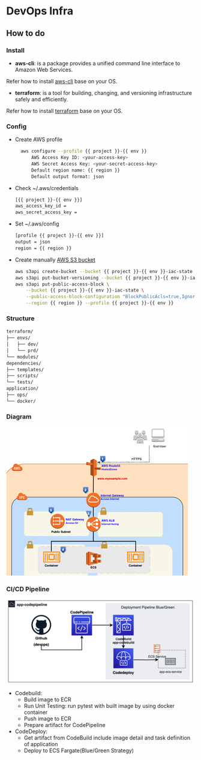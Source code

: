 # DevOps Infra

## How to do

### Install

- **aws-cli**: is a package provides a unified command line interface to Amazon Web Services.

Refer how to install [aws-cli](https://docs.aws.amazon.com/cli/latest/userguide/getting-started-install.html) base on your OS.

- **terraform**: is a tool for building, changing, and versioning infrastructure safely and efficiently.

Refer how to install [terraform](https://learn.hashicorp.com/tutorials/terraform/install-cli) base on your OS.

### Config

- Create AWS profile

  ```bash
    aws configure --profile {{ project }}-{{ env }}
        AWS Access Key ID: <your-access-key>
        AWS Secret Access Key: <your-secret-access-key>
        Default region name: {{ region }}
        Default output format: json
  ```

- Check ~/.aws/credentials

  ```bash
  [{{ project }}-{{ env }}]
  aws_access_key_id =
  aws_secret_access_key =
  ```

- Set ~/.aws/config

  ```bash
  [profile {{ project }}-{{ env }}]
  output = json
  region = {{ region }}
  ```

- Create manually [AWS S3 bucket](https://docs.aws.amazon.com/cli/latest/reference/s3api/create-bucket.html)

  ```bash
  aws s3api create-bucket --bucket {{ project }}-{{ env }}-iac-state --region {{ region }} --create-bucket-configuration LocationConstraint={{ region }} --profile {{ project }}-{{ env }}
  aws s3api put-bucket-versioning --bucket {{ project }}-{{ env }}-iac-state --versioning-configuration Status=Enabled --region {{ region }} --profile {{ project }}-{{ env }}
  aws s3api put-public-access-block \
      --bucket {{ project }}-{{ env }}-iac-state \
      --public-access-block-configuration "BlockPublicAcls=true,IgnorePublicAcls=true,BlockPublicPolicy=true,RestrictPublicBuckets=true" \
      --region {{ region }} --profile {{ project }}-{{ env }}
  ```

### Structure

```bash
terraform/
├── envs/
│   ├── dev/
│   └── prd/
└── modules/
dependencies/
├── templates/
├── scripts/
└── tests/
application/
├── ops/
└── docker/
```

### Diagram

![Diagram](./images/diagram.png)

### CI/CD Pipeline

![CICD](./images/devops-test.png)

- Codebuild:
  - Build image to ECR
  - Run Unit Testing: run pytest with built image by using docker container
  - Push image to ECR
  - Prepare artifact for CodePipeline
- CodeDeploy:
  - Get artifact from CodeBuild include image detail and task definition of application
  - Deploy to ECS Fargate(Blue/Green Strategy)
